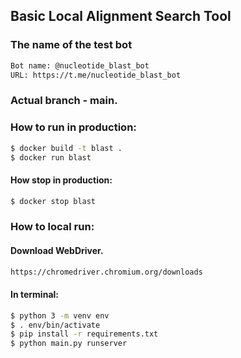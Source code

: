 ## Basic Local Alignment Search Tool
### The name of the test bot
```sh
Bot name: @nucleotide_blast_bot
URL: https://t.me/nucleotide_blast_bot
```
### Actual branch - main.
### How to run in production:
```sh
$ docker build -t blast .
$ docker run blast
```
#### How stop in production:
```sh
$ docker stop blast
```
### How to local run:
#### Download WebDriver.
```sh
https://chromedriver.chromium.org/downloads
```
#### In terminal:
```sh
$ python 3 -m venv env
$ . env/bin/activate
$ pip install -r requirements.txt
$ python main.py runserver
```